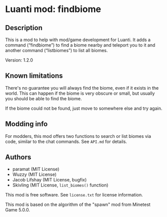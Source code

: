 # Luanti mod: findbiome

## Description
This is a mod to help with mod/game development for Luanti.
It adds a command (“findbiome”) to find a biome nearby and teleport you to it
and another command (“listbiomes”) to list all biomes.

Version: 1.2.0

## Known limitations
There's no guarantee you will always find the biome, even if it exists in the world.
This can happen if the biome is very obscure or small, but usually you should be
able to find the biome.

If the biome could not be found, just move to somewhere else and try again.

## Modding info

For modders, this mod offers two functions to search or list biomes via code, similar to the chat commands.
See `API.md` for details.

## Authors
- paramat (MIT License)
- Wuzzy (MIT License)
- Jacob Lifshay (MIT License, bugfix)
- Skivling (MIT License, `list_biomes()` function)

This mod is free software. See `license.txt` for license information.

This mod is based on the algorithm of the "spawn" mod from Minetest Game 5.0.0.
